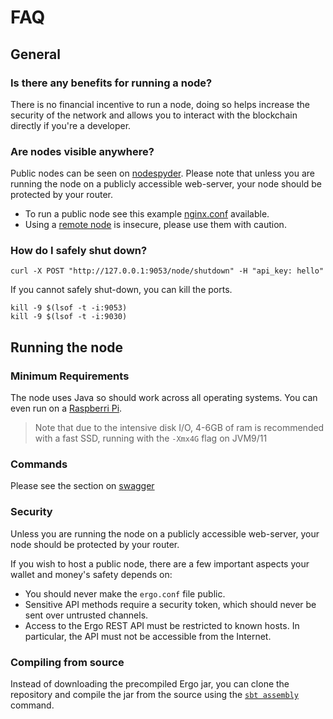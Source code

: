 # FAQ

## General

### Is there any benefits for running a node?

There is no financial incentive to run a node, doing so helps increase the security of the network and allows you to interact with the blockchain directly if you're a developer. 


### Are nodes visible anywhere?

Public nodes can be seen on [nodespyder](https://ergo.nodespyder.io/). Please note that unless you are running the node on a publicly accessible web-server, your node should be protected by your router. 


- To run a public node see this example [nginx.conf](https://github.com/glasgowm148/ergoscripts/blob/main/misc/nginx.config) available.  
- Using a [remote node](https://github.com/ergoplatform/ergo/blob/master/src/main/resources/mainnet.conf) is insecure, please use them with caution.

### How do I safely shut down?

```
curl -X POST "http://127.0.0.1:9053/node/shutdown" -H "api_key: hello"
```

If you cannot safely shut-down, you can kill the ports. 

```
kill -9 $(lsof -t -i:9053)
kill -9 $(lsof -t -i:9030)
```






## Running the node

### Minimum Requirements

The node uses Java so should work across all operating systems. You can even run on a [Raspberri Pi](/docs/node/install/pi.md). 

> Note that due to the intensive disk I/O, 4-6GB of ram is recommended with a fast SSD, running with the `-Xmx4G` flag on JVM9/11

### Commands

Please see the section on [swagger](../swagger.md)

### Security

Unless you are running the node on a publicly accessible web-server, your node should be protected by your router. 

If you wish to host a public node, there are a few important aspects your wallet and money's safety depends on:

* You should never make the `ergo.conf` file public.
* Sensitive API methods require a security token, which should never be sent over untrusted channels.
* Access to the Ergo REST API must be restricted to known hosts. In particular, the API must not be accessible from the Internet.

### Compiling from source

Instead of downloading the precompiled Ergo jar, you can clone the repository and compile the jar from the source using the [`sbt assembly`](https://www.scala-sbt.org/)  command.


